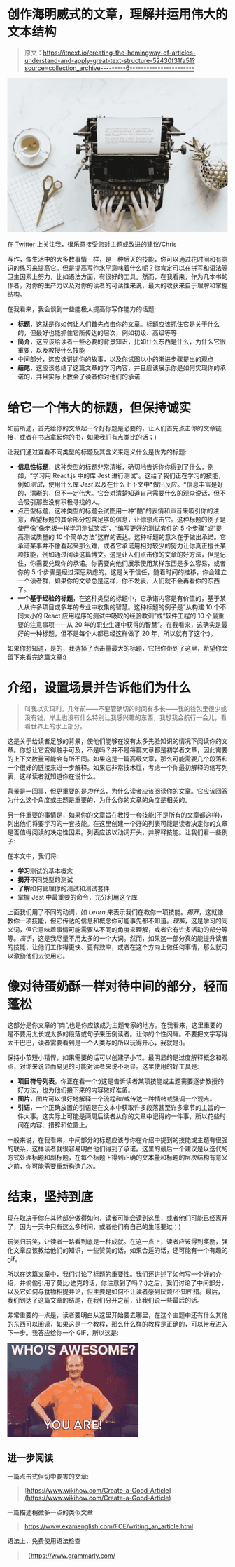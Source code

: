 # 创作海明威式的文章，理解并运用伟大的文本结构

> 原文：<https://itnext.io/creating-the-hemingway-of-articles-understand-and-apply-great-text-structure-52430f31fa51?source=collection_archive---------6----------------------->

![](img/5b741e052da8dc28bd5eddc349a4f6b8.png)

在 [Twitter](https://twitter.com/chris_noring) 上关注我，很乐意接受您对主题或改进的建议/Chris

写作，像生活中的大多数事情一样，是一种后天的技能，你可以通过花时间和有意识的练习来提高它。但是提高写作水平意味着什么呢？你肯定可以在拼写和语法等卫生因素上努力，比如语法方面，有很好的工具。然而，在我看来，作为几本书的作者，对你的生产力以及对你的读者的可读性来说，最大的收获来自于理解和掌握结构。

在我看来，我会谈到一些能极大提高你写作能力的话题:

*   **标题**，这就是你如何让人们首先点击你的文章。标题应该抓住它是关于什么的，但最好也能抓住它所传达的层次，例如初级、高级等等
*   **简介**，这应该给读者一些必要的背景知识，比如什么东西是什么，为什么它很重要，以及教授什么技能
*   中间部分，这应该讲述你的故事，以及你试图以小的渐进步骤提出的观点
*   **结尾**，这应该总结了这篇文章的学习内容，并且应该展示你是如何实现你的承诺的，并且实际上教会了读者你对他们的承诺

# 给它一个伟大的标题，但保持诚实

如前所述，首先给你的文章起一个好标题是必要的，让人们首先点击你的文章链接，或者在书店拿起你的书，如果我们有点类比的话；)

让我们通过查看不同类型的标题及其含义来定义什么是优秀的标题:

*   **信息性标题**，这种类型的标题非常清晰，确切地告诉你你得到了什么，例如，“学习用 React.js 中的库 Jest 进行测试”。这给了我们正在学习的技能，例如*测试*，使用什么库 *Jest* 以及在什么上下文中*做出反应。*信息丰富是好的，清晰的，但不一定伟大。它会对清楚知道自己需要什么的观众说话，但不会吸引那些没有积极寻找的人。
*   点击型标题，这种类型的标题会试图用一种“酷”的表情和声音来吸引你的注意，希望标题的其余部分包含足够的信息，让你想点击它。这种标题的例子是使用像“像老板一样学习测试笑话”、“编写更好的测试套件的 5 个步骤”或“提高测试质量的 10 个简单方法”这样的表达。这种标题的意义在于做出承诺。它承诺某事并不像看起来那么难，或者它承诺用相对较少的努力让你真正擅长某项技能，例如通过阅读这篇博文。这是让人们点击你的文章的好方法，但是记住，你需要兑现你的承诺。你需要向他们展示使用某样东西是多么容易，或者你的 5 个步骤是经过深思熟虑的。这是关于信任，随着时间的推移，你会建立一个读者群，如果你的文章总是这样，你不发表，人们就不会再看你的东西了。
*   **一个基于经验的标题**，在这种类型的标题中，它承诺内容是有价值的，基于某人从许多项目或多年的专业中收集的智慧。这种标题的例子是“从构建 10 个不同大小的 React 应用程序的测试中吸取的经验教训”或“软件工程的 10 个最重要的注意事项——从 20 年的职业生涯中获得的智慧”。在我看来，这确实是最好的一种标题，但不是每个人都已经这样做了 20 年，所以就有了这个:)。

如果你想知道，是的，我选择了点击量最大的标题，它把你带到了这里，希望你会留下来看完这篇文章:)

# 介绍，设置场景并告诉他们为什么

> 叫我以实玛利。几年前——不要管确切的时间有多长——我的钱包里很少或没有钱，岸上也没有什么特别让我感兴趣的东西，我想我会航行一会儿，看看世界上的水上部分。

这是关于给读者足够的背景，使他们能够在没有太多先验知识的情况下阅读你的文章。你想让它变得触手可及，不是吗？并不是每篇文章都是初学者文章，因此需要的上下文数量可能会有所不同。如果这是一篇高级文章，那么可能需要几个段落和一个很好的链接来进一步解释。如果它非常技术性，考虑一个你最初解释的缩写列表，这样读者就知道你在说什么。

背景是一回事，但更重要的是*为什么*，为什么读者应该阅读你的文章。它应该回答为什么这个角度或主题是重要的，为什么你的文章的角度是相关的。

另一件重要的事情是，如果你的文章旨在教授一套技能(不是所有的文章都这样)，列出他们将要学习的一套技能。在这里创建一个好的列表可能是读者决定你的文章是否值得阅读的决定性因素。列表应该以动词开头，并解释技能。让我们看一些例子:

在本文中，我们将:

*   **学习**测试的基本概念
*   **揭开**不同类型的测试
*   **了解**如何管理你的测试和测试套件
*   掌握 Jest 中最重要的命令，充分利用这个库

上面我们用了不同的动词，如 *Learn* 来表示我们在教你一项技能。*揭开*，这就像教你一项技能，但它传达的信息和概念你可能事先都不知道。*理解*，这是学习的同义词，但它意味着事情可能需要从不同的角度来理解，或者它有许多活动的部分等等。*高手*，这是我尽量不用太多的一个大词。然而，如果这一部分真的能提升读者的技能，让他们工作得更快、更有效率，或者在这个方向上做任何事情，那么就可以激励他们去使用它。

# 像对待蛋奶酥一样对待中间的部分，轻而蓬松

这部分是你文章的“肉”,也是你应该成为主题专家的地方。在我看来，这里重要的是不要用太长或太多的段落或句子来压倒读者。让你的个性闪耀。不要把文字写得太干巴巴，读者需要看到是一个人类写的所以玩得开心，我就是:)。

保持小节短小精悍，如果需要的话可以创建子小节。最明显的是过度解释概念和观点，对你来说显而易见的可能对读者来说不明显。这里使用的好工具是:

*   **项目符号列表**，你正在看一个:)这是告诉读者某项技能或主题需要逐步教授的好方法，也为他们接下来的内容做好准备。
*   **图片**，图片可以很好地解释一个流程和/或传达一种情绪或强调一个观点。
*   **引语**，一个正确放置的引语是在文本中获取许多段落甚至许多章节的主旨的一件大事。这实际上可能是两周后读者从你的文章中记得的一件事，所以花些时间在内容、措辞和位置上。

一般来说，在我看来，中间部分的标题应该与你在介绍中提到的技能或主题有很强的联系，这样读者就很容易明白他们得到了承诺。这里的最后一个建议是以迭代的方式处理标题和副标题，在每个标题下得到正确的文本量和标题的层次结构有意义之前，你可能需要重新构造几次。

# 结束，坚持到底

现在取决于你在其他部分做得如何，读者可能会读到这里，或者他们可能已经离开了，因为一天中只有这么多时间，或者他们有自己的生活要过；)

玩笑归玩笑，让读者一路看到底是一种成就。在这一点上，读者应该得到奖励，强化文章应该教给他们的知识，一些赞美的话，如果合适的话，还可能有一个有趣的 gif。

所以在这篇文章中，我们讨论了标题的重要性。我们还讲述了如何写一个好的介绍，并偷偷引用了莫比·迪克的话，你注意到了吗？:)之后，我们讨论了中间部分，以及它如何与食物相提并论，但主要是如何不让读者感到厌烦/不知所措。最后，我们到达了这篇文章的结尾，在我们分开之前，让我们说一些最后的话。

非常重要的一点是，读者要明白从这里开始要去哪里，在这个主题中还有什么其他的东西可以阅读，如果这是一个教程，那么什么样的教程是正确的，可以带我进入下一步。我答应给你一个 GIF，所以这是:

![](img/b7e4eca8029e9515bea8d0119dab3eff.png)

## 进一步阅读

一篇点击式但切中要害的文章:

> [https://www.wikihow.com/Create-a-Good-Article](https://www.wikihow.com/Create-a-Good-Article)

一篇描述稍微多一点的类似文章

> https://www.examenglish.com/FCE/writing_an_article.html

语法上，免费使用语法检查

> 【https://www.grammarly.com/ 
